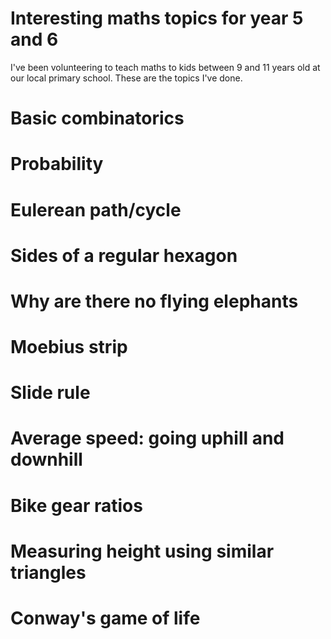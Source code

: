 # Interesting maths topics for year 5 and 6

I've been volunteering to teach maths to kids between 9 and 11 years old at our local primary school. These are the topics I've done.

# Basic combinatorics

# Probability

# Eulerean path/cycle

# Sides of a regular hexagon

# Why are there no flying elephants

# Moebius strip

# Slide rule

# Average speed: going uphill and downhill

# Bike gear ratios

# Measuring height using similar triangles

# Conway's game of life

